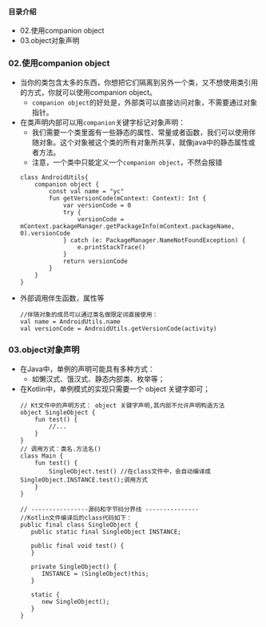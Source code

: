 #### 目录介绍
- 02.使用companion object
- 03.object对象声明






### 02.使用companion object
- 当你的类包含太多的东西，你想把它们隔离到另外一个类，又不想使用类引用的方式，你就可以使用companion object。
    - `companion object`的好处是，外部类可以直接访问对象，不需要通过对象指针。
- 在类声明内部可以用`companion`关键字标记对象声明：
    - 我们需要一个类里面有一些静态的属性、常量或者函数，我们可以使用伴随对象。这个对象被这个类的所有对象所共享，就像java中的静态属性或者方法。
    - 注意，一个类中只能定义一个`companion object`，不然会报错
    ```
    class AndroidUtils{
        companion object {
            const val name = "yc"
            fun getVersionCode(mContext: Context): Int {
                var versionCode = 0
                try {
                    versionCode = mContext.packageManager.getPackageInfo(mContext.packageName, 0).versionCode
                } catch (e: PackageManager.NameNotFoundException) {
                    e.printStackTrace()
                }
                return versionCode
            }
        }
    }
    ```
- 外部调用伴生函数，属性等
    ```
    //伴随对象的成员可以通过类名做限定词直接使用：
    val name = AndroidUtils.name
    val versionCode = AndroidUtils.getVersionCode(activity)
    ```
    

### 03.object对象声明
- 在Java中，单例的声明可能具有多种方式：
    - 如懒汉式、饿汉式、静态内部类、枚举等；
- 在Kotlin中，单例模式的实现只需要一个 object 关键字即可；
    ```
    // Kt文件中的声明方式： object 关键字声明,其内部不允许声明构造方法
    object SingleObject {
        fun test() {
            //...
        }
    }
    // 调用方式：类名.方法名()
    class Main {
        fun test() {
            SingleObject.test() //在class文件中，会自动编译成SingleObject.INSTANCE.test();调用方式
        }
    }
    
    // ----------------源码和字节码分界线 ---------------
    //Kotlin文件编译后的class代码如下：
    public final class SingleObject {
       public static final SingleObject INSTANCE;
    
       public final void test() {
       }
    
       private SingleObject() {
          INSTANCE = (SingleObject)this;
       }
    
       static {
          new SingleObject();
       }
    }
    ```















